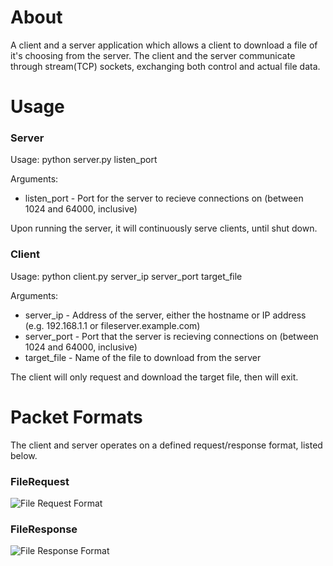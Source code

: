 # About
A client and a server application which allows a client to download a file of
it's choosing from the server. The client and the server communicate through stream(TCP) sockets, exchanging both control and actual file data.

# Usage

### Server 
Usage: python server.py listen_port

Arguments:
* listen_port - Port for the server to recieve connections on (between 1024 and 64000, inclusive)

Upon running the server, it will continuously serve clients, until shut down.

### Client
Usage: python client.py server_ip server_port target_file

Arguments:
* server_ip - Address of the server, either the hostname or IP address (e.g. 192.168.1.1 or fileserver.example.com)
* server_port - Port that the server is recieving connections on (between 1024 and 64000, inclusive)
* target_file - Name of the file to download from the server

The client will only request and download the target file, then will exit.

# Packet Formats
The client and server operates on a defined request/response format, listed below.

### FileRequest
![File Request Format](https://i.postimg.cc/nrBvLcmZ/image.png "File Request Format")

### FileResponse
![File Response Format](https://i.postimg.cc/Bb7GX4fY/image.png "File Response Format")
